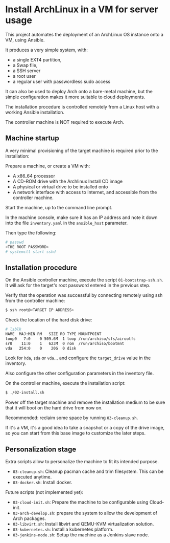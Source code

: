 Install ArchLinux in a VM for server usage
==========================================

This project automates the deployment of an ArchLinux OS instance onto a VM, using Ansible.

It produces a very simple system, with:

- a single EXT4 partition,
- a Swap file,
- a SSH server
- a root user
- a regular user with passwordless sudo access

It can also be used to deploy Arch onto a bare-metal machine, but the simple configuration
makes it more suitable to cloud deployments.

The installation procedure is controlled remotely from a Linux host with a working Ansible installation.

The controller machine is NOT required to execute Arch.

Machine startup
---------------

A very minimal provisioning of the target machine is required prior to the installation:

Prepare a machine, or create a VM with:
- A x86_64 processor
- A CD-ROM drive with the Archlinux Install CD image
- A physical or virtual drive to be installed onto
- A network interface with access to Internet, and accessible from the controller machine.

Start the machine, up to the command line prompt.

In the machine console, make sure it has an IP address and note it down into the file `inventory.yaml`
in the `ansible_host` parameter.

Then type the following:

````bash
# passwd
<THE ROOT PASSWORD>
# systemctl start sshd
````

Installation procedure
----------------------

On the Ansible controller machine, execute the script `01-bootstrap-ssh.sh`.
It will ask for the target's root password entered in the previous step.

Verify that the operation was successful by connecting remotely using ssh from the 
controller machine:

````bash
$ ssh root@<TARGET IP ADDRESS>
````

Check the location of the hard disk drive:

````bash
# lsblk
NAME  MAJ:MIN RM   SIZE RO TYPE MOUNTPOINT
loop0   7:0    0 509.6M  1 loop /run/archiso/sfs/airootfs
sr0    11:0    1   623M  0 rom  /run/archiso/bootmnt
vda   254:0    0    20G  0 disk 
````

Look for `hda`, `sda` or `vda`... and configure the `target_drive` value in the inventory.

Also configure the other configuration parameters in the inventory file.

On the controller machine, execute the installation script:

````bash
$ ./02-install.sh
````


Power off the target machine and remove the installation medium to be sure that it will boot
on the hard drive from now on.

Recommended: reclaim some space by running `03-cleanup.sh`.

If it's a VM, it's a good idea to take a snapshot or a copy of the drive image, so you can start from
this base image to customize the later steps.


Personalization stage
---------------------

Extra scripts allow to personalize the machine to fit its intended purpose.

- `03-cleanup.sh`: Cleanup pacman cache and trim filesystem. This can be executed anytime.
- `03-docker.sh`: Install docker.

Future scripts (not implemented yet):

- `03-cloud-init.sh`: Prepare the machine to be configurable using Cloud-init.
- `03-arch-develop.sh`: prepare the system to allow the development of Arch packages.
- `03-libvirt.sh`: Install libvirt and QEMU-KVM virtualization solution.
- `03-kubernetes.sh`: Install a kubernetes platform.
- `03-jenkins-node.sh`: Setup the machine as a Jenkins slave node.





